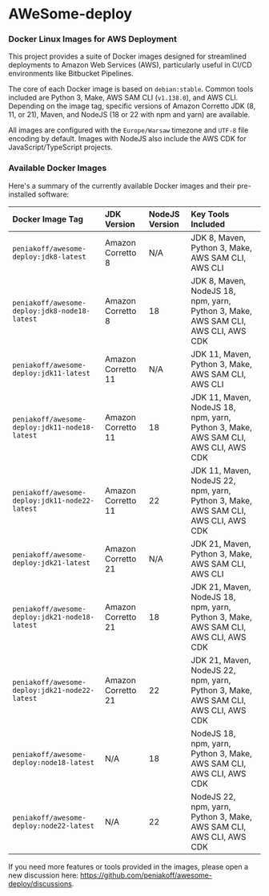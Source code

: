 # AWeSome-deploy

### Docker Linux Images for AWS Deployment

This project provides a suite of Docker images designed for streamlined deployments to Amazon Web Services (AWS), particularly useful in CI/CD environments like Bitbucket Pipelines.

The core of each Docker image is based on `debian:stable`. Common tools included are Python 3, Make, AWS SAM CLI (`v1.138.0`), and AWS CLI. Depending on the image tag, specific versions of Amazon Corretto JDK (8, 11, or 21), Maven, and NodeJS (18 or 22 with npm and yarn) are available.

All images are configured with the `Europe/Warsaw` timezone and `UTF-8` file encoding by default. Images with NodeJS also include the AWS CDK for JavaScript/TypeScript projects.

### Available Docker Images

Here's a summary of the currently available Docker images and their pre-installed software:

| Docker Image Tag                             | JDK Version      | NodeJS Version | Key Tools Included                                                                 |
| :------------------------------------------- | :--------------- | :------------- | :--------------------------------------------------------------------------------- |
| `peniakoff/awesome-deploy:jdk8-latest`       | Amazon Corretto 8  | N/A            | JDK 8, Maven, Python 3, Make, AWS SAM CLI, AWS CLI                                   |
| `peniakoff/awesome-deploy:jdk8-node18-latest`| Amazon Corretto 8  | 18             | JDK 8, Maven, NodeJS 18, npm, yarn, Python 3, Make, AWS SAM CLI, AWS CLI, AWS CDK    |
| `peniakoff/awesome-deploy:jdk11-latest`      | Amazon Corretto 11 | N/A            | JDK 11, Maven, Python 3, Make, AWS SAM CLI, AWS CLI                                  |
| `peniakoff/awesome-deploy:jdk11-node18-latest`| Amazon Corretto 11 | 18             | JDK 11, Maven, NodeJS 18, npm, yarn, Python 3, Make, AWS SAM CLI, AWS CLI, AWS CDK   |
| `peniakoff/awesome-deploy:jdk11-node22-latest`| Amazon Corretto 11 | 22             | JDK 11, Maven, NodeJS 22, npm, yarn, Python 3, Make, AWS SAM CLI, AWS CLI, AWS CDK   |
| `peniakoff/awesome-deploy:jdk21-latest`      | Amazon Corretto 21 | N/A            | JDK 21, Maven, Python 3, Make, AWS SAM CLI, AWS CLI                                  |
| `peniakoff/awesome-deploy:jdk21-node18-latest`| Amazon Corretto 21 | 18             | JDK 21, Maven, NodeJS 18, npm, yarn, Python 3, Make, AWS SAM CLI, AWS CLI, AWS CDK   |
| `peniakoff/awesome-deploy:jdk21-node22-latest`| Amazon Corretto 21 | 22             | JDK 21, Maven, NodeJS 22, npm, yarn, Python 3, Make, AWS SAM CLI, AWS CLI, AWS CDK   |
| `peniakoff/awesome-deploy:node18-latest`     | N/A              | 18             | NodeJS 18, npm, yarn, Python 3, Make, AWS SAM CLI, AWS CLI, AWS CDK                  |
| `peniakoff/awesome-deploy:node22-latest`     | N/A              | 22             | NodeJS 22, npm, yarn, Python 3, Make, AWS SAM CLI, AWS CLI, AWS CDK                  |

If you need more features or tools provided in the images, please open a new discussion here: https://github.com/peniakoff/awesome-deploy/discussions.